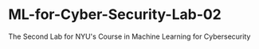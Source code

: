 # ML-for-Cyber-Security-Lab-02
The Second Lab for NYU's Course in Machine Learning for Cybersecurity 
